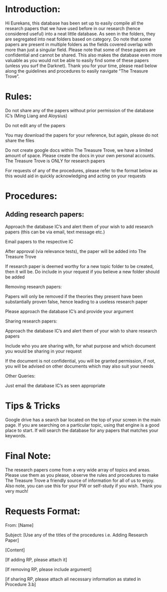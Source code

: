 <H1> Introduction: </H1>
<p>Hi Eurekans, this database has been set up to easily compile all the research papers that we have used before in our research (hence considered useful) into a neat little database. As seen in the folders, they are segregated into neat folders based on category. Do note that some papers are present in multiple folders as the fields covered overlap with more than just a singular field. Please note that some of these papers are confidential and cannot be shared. This also makes the database even more valuable as you would not be able to easily find some of these papers (unless you surf the Darknet). Thank you for your time, please read below along the guidelines and procedures to easily navigate “The Treasure Trove”.</p>

<H1> Rules: </H1>
<p> Do not share any of the papers without prior permission of the database IC’s (Ming Liang and Aloysius) </p>
<p> Do not edit any of the papers </p>
<p> You may download the papers for your reference, but again, please do not share the files </p>
<p> Do not create google docs within The Treasure Trove, we have a limited amount of space. Please create the docs in your own personal accounts. The Treasure Trove is ONLY for research papers </p>
<p> For requests of any of the procedures, please refer to the format below as this would aid in quickly acknowledging and acting on your requests </p>

<H1> Procedures: </H1>
<H2> Adding research papers: </h2>
<p> Approach the database IC’s and alert them of your wish to add research papers (this can be via email, text message etc.) </p>
<p> Email papers to the respective IC </p>
<p> After approval (via relevance tests), the paper will be added into The Treasure Trove </p>
<p> If research paper is deemed worthy for a new topic folder to be created, then it will be. Do include in your request if you believe a new folder should be added </p>
<p> Removing research papers: </p>
<p> Papers will only be removed if the theories they present have been substantially proven false, hence leading to a useless research paper </p>
<p> Please approach the database IC’s and provide your argument </p>
<p> Sharing research papers: </p>
<p> Approach the database IC’s and alert them of your wish to share research papers </p>
<p> Include who you are sharing with, for what purpose and which document you would be sharing in your request </p>
<p> If the document is not confidential, you will be granted permission, if not, you will be advised on other documents which may also suit your needs </p>
<p> Other Queries: </p>
<p> Just email the database IC’s as seen appropriate </p>

<H1>Tips & Tricks </H1>
	<p> Google drive has a search bar located on the top of your screen in the main page. If you are searching on a particular topic, using that engine is a good place to start. If will search the database for any papers that matches your keywords. </p>

<H1>Final Note: </H1>
<p> The research papers come from a very wide array of topics and areas. Please use them as you please, observe the rules and procedures to make The Treasure Trove a friendly source of information for all of us to enjoy. Also note, you can use this for your PW or self-study if you wish. Thank you very much! </p>

<H1>Requests Format: </H1>
<div>
<p> From: [Name] </p>
<p> Subject: [Use any of the titles of the procedures i.e. Adding Research Paper] </p>
<p> [Content] </p>
<p> [If adding RP, please attach it] </p>
<p> [If removing RP, please include argument] </p>
<p> [if sharing RP, please attach all necessary information as stated in Procedure 3.b] </p>
</div>

